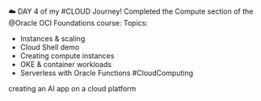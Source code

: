 
☁️ DAY 4 of my #CLOUD Journey!
Completed the Compute section of the @Oracle OCI Foundations course:
Topics:  
- Instances & scaling
- Cloud Shell demo
- Creating compute instances
- OKE & container workloads
- Serverless with Oracle Functions
#CloudComputing


creating an AI app on a cloud platform


